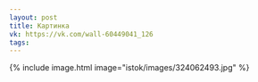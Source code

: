 ```yaml
---
layout: post
title: Картинка
vk: https://vk.com/wall-60449041_126
tags:
---
```

{% include image.html image="istok/images/324062493.jpg" %}